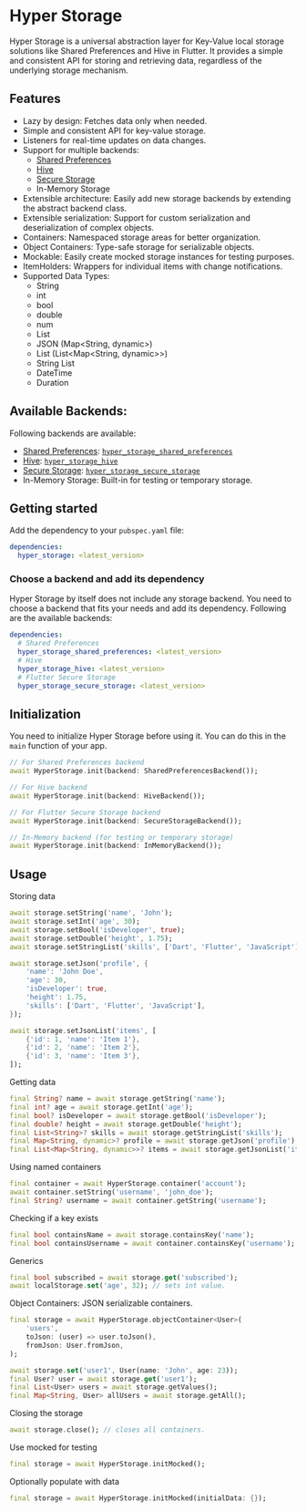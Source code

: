 # Hyper Storage

Hyper Storage is a universal abstraction layer for Key-Value local storage solutions like Shared Preferences and Hive in
Flutter. It provides a simple and consistent API for storing and retrieving data, regardless of the underlying storage
mechanism.

## Features

- Lazy by design: Fetches data only when needed.
- Simple and consistent API for key-value storage.
- Listeners for real-time updates on data changes.
- Support for multiple backends:
    - [Shared Preferences](https://pub.dev/packages/shared_preferences)
    - [Hive](https://pub.dev/packages/hive_ce)
    - [Secure Storage](https://pub.dev/packages/flutter_secure_storage)
    - In-Memory Storage
- Extensible architecture: Easily add new storage backends by extending the abstract backend class.
- Extensible serialization: Support for custom serialization and deserialization of complex objects.
- Containers: Namespaced storage areas for better organization.
- Object Containers: Type-safe storage for serializable objects.
- Mockable: Easily create mocked storage instances for testing purposes.
- ItemHolders: Wrappers for individual items with change notifications.
- Supported Data Types:
    - String
    - int
    - bool
    - double
    - num
    - List<String>
    - JSON (Map<String, dynamic>)
    - List<JSON> (List<Map<String, dynamic>>)
    - String List
    - DateTime
    - Duration

## Available Backends:

Following backends are available:

- [Shared Preferences](https://pub.dev/packages/shared_preferences): [`hyper_storage_shared_preferences`](https://pub.dev/packages/hyper_storage_shared_preferences)
- [Hive](https://pub.dev/packages/hive_ce): [`hyper_storage_hive`](https://pub.dev/packages/hyper_storage_hive)
- [Secure Storage](https://pub.dev/packages/flutter_secure_storage): [`hyper_storage_secure_storage`](https://pub.dev/packages/hyper_storage_secure_storage)
- In-Memory Storage: Built-in for testing or temporary storage.

## Getting started

Add the dependency to your `pubspec.yaml` file:

```yaml
dependencies:
  hyper_storage: <latest_version>
```

### Choose a backend and add its dependency

Hyper Storage by itself does not include any storage backend. You need to choose a backend that fits your needs and add
its dependency. Following are the available backends:

```yaml
dependencies:
  # Shared Preferences
  hyper_storage_shared_preferences: <latest_version>
  # Hive
  hyper_storage_hive: <latest_version>
  # Flutter Secure Storage
  hyper_storage_secure_storage: <latest_version>
```

## Initialization

You need to initialize Hyper Storage before using it. You can do this in the `main` function of your app.

```dart
// For Shared Preferences backend
await HyperStorage.init(backend: SharedPreferencesBackend());
```

```dart
// For Hive backend
await HyperStorage.init(backend: HiveBackend());
```

```dart
// For Flutter Secure Storage backend
await HyperStorage.init(backend: SecureStorageBackend());
```

```dart
// In-Memory backend (for testing or temporary storage)
await HyperStorage.init(backend: InMemoryBackend());
```

## Usage

Storing data

```dart
await storage.setString('name', 'John');
await storage.setInt('age', 30);
await storage.setBool('isDeveloper', true);
await storage.setDouble('height', 1.75);
await storage.setStringList('skills', ['Dart', 'Flutter', 'JavaScript']);

await storage.setJson('profile', {
    'name': 'John Doe',
    'age': 30,
    'isDeveloper': true,
    'height': 1.75,
    'skills': ['Dart', 'Flutter', 'JavaScript'],
});

await storage.setJsonList('items', [
    {'id': 1, 'name': 'Item 1'},
    {'id': 2, 'name': 'Item 2'},
    {'id': 3, 'name': 'Item 3'},
]);
```

Getting data

```dart
final String? name = await storage.getString('name');
final int? age = await storage.getInt('age');
final bool? isDeveloper = await storage.getBool('isDeveloper');
final double? height = await storage.getDouble('height');
final List<String>? skills = await storage.getStringList('skills');
final Map<String, dynamic>? profile = await storage.getJson('profile');
final List<Map<String, dynamic>>? items = await storage.getJsonList('items');
```

Using named containers

```dart
final container = await HyperStorage.container('account');
await container.setString('username', 'john_doe');
final String? username = await container.getString('username');
```

Checking if a key exists

```dart
final bool containsName = await storage.containsKey('name');
final bool containsUsername = await container.containsKey('username');
```

Generics

```dart
final bool subscribed = await storage.get('subscribed');
await localStorage.set('age', 32); // sets int value.
```

Object Containers: JSON serializable containers.

```dart
final storage = await HyperStorage.objectContainer<User>(
    'users',
    toJson: (user) => user.toJson(),
    fromJson: User.fromJson,
);

await storage.set('user1', User(name: 'John', age: 23));
final User? user = await storage.get('user1');
final List<User> users = await storage.getValues();
final Map<String, User> allUsers = await storage.getAll();
```

Closing the storage

```dart
await storage.close(); // closes all containers.
```

Use mocked for testing

```dart
final storage = await HyperStorage.initMocked();
```

Optionally populate with data

```dart
final storage = await HyperStorage.initMocked(initialData: {});
```